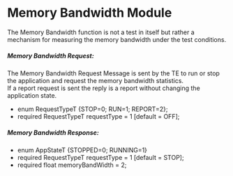 # Memory Bandwidth Module
The Memory Bandwidth function is not a test in itself but rather a mechanism for measuring the memory bandwidth under the test conditions.				

##### Memory Bandwidth Request:
The Memory Bandwidth Request Message is sent by the TE to run or stop the application and request the memory bandwidth statistics.  
If	a	report	request	is	sent	the	reply	is	a	report	without	changing	the	
application	state. 

  - enum RequestTypeT {STOP=0; RUN=1; REPORT=2};
  - required RequestTypeT requestType = 1 [default = OFF];
  
##### Memory Bandwidth Response:  
  - enum AppStateT {STOPPED=0; RUNNING=1}
  - required RequestTypeT requestType = 1 [default = STOP];
  - required float memoryBandWidth = 2;